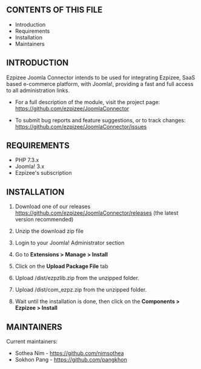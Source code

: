 CONTENTS OF THIS FILE
---------------------

 * Introduction
 * Requirements
 * Installation
 * Maintainers


INTRODUCTION
------------

Ezpizee Joomla Connector intends to be used for integrating Ezpizee, SaaS based e-commerce platform, with Joomla!,
providing a fast and full access to all administration links.

 * For a full description of the module, visit the project page:
   https://github.com/ezpizee/JoomlaConnector

 * To submit bug reports and feature suggestions, or to track changes:
   https://github.com/ezpizee/JoomlaConnector/issues


REQUIREMENTS
------------

 * PHP 7.3.x
 * Joomla! 3.x
 * Ezpizee's subscription


INSTALLATION
------------

 1) Download one of our releases https://github.com/ezpizee/JoomlaConnector/releases (the latest version recommended)
 
 2) Unzip the download zip file
 
 3) Login to your Joomla! Administrator section
 
 4) Go to **Extensions > Manage > Install**

 5) Click on the **Upload Package File** tab
 
 6) Upload /dist/ezpzlib.zip from the unzipped folder.
 
 7) Upload /dist/com_ezpz.zip from the unzipped folder.

 5) Wait until the installation is done, then click on the **Components > Ezpizee > Install**

MAINTAINERS
-----------

Current maintainers:
 * Sothea Nim - https://github.com/nimsothea
 * Sokhon Pang - https://github.com/pangkhon